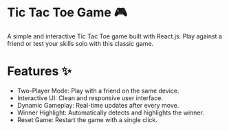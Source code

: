 # Tic Tac Toe Game 🎮
A simple and interactive Tic Tac Toe game built with React.js. Play against a friend or test your skills solo with this classic game.

# Features ✨
- Two-Player Mode: Play with a friend on the same device.
- Interactive UI: Clean and responsive user interface.
- Dynamic Gameplay: Real-time updates after every move.
- Winner Highlight: Automatically detects and highlights the winner.
- Reset Game: Restart the game with a single click.
